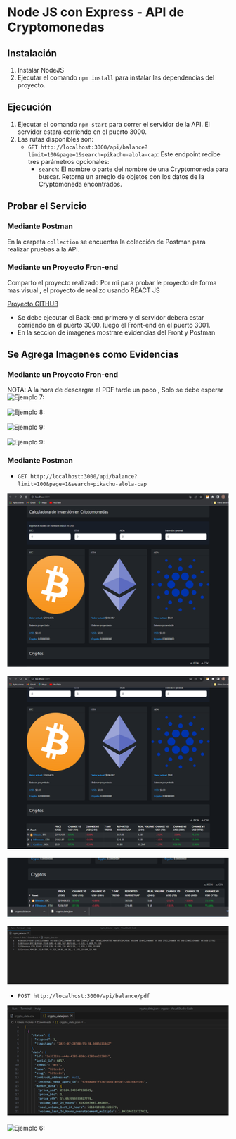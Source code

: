 # Node JS con Express - API de Cryptomonedas

## Instalación
1. Instalar NodeJS
2. Ejecutar el comando `npm install` para instalar las dependencias del proyecto.

## Ejecución
1. Ejecutar el comando `npm start` para correr el servidor de la API. El servidor estará corriendo en el puerto 3000.
2. Las rutas disponibles son:
   * `GET http://localhost:3000/api/balance?limit=100&page=1&search=pikachu-alola-cap`: Este endpoint recibe tres parámetros opcionales:
     - `search`: El nombre o parte del nombre de una Cryptomoneda para buscar. Retorna un arreglo de objetos con los datos de la Cryptomoneda  encontrados.


## Probar el Servicio

### Mediante Postman
En la carpeta `collection` se encuentra la colección de Postman para realizar pruebas a la API.

### Mediante un Proyecto Fron-end

Comparto el proyecto realizado Por mi para probar le proyecto de forma mas visual , el proyecto de realizo usando REACT JS

[Proyecto GITHUB](https://github.com/christophermaster/balance-reactjs)

* Se debe ejecutar el Back-end primero y el servidor debera estar  corriendo en el puerto 3000. luego el Front-end en el puerto 3001. 
* En la seccion de imagenes mostrare evidencias del Front y Postman

## Se Agrega Imagenes como Evidencias 

### Mediante un Proyecto Fron-end
NOTA: A la hora de descargar el PDF tarde un poco , Solo se debe esperar 
![Ejemplo 7: ](./img/7.png)
<br><br>
![Ejemplo 8: ](./img/8.png)
<br><br>
![Ejemplo 9: ](./img/9.png)
<br><br>
![Ejemplo 9: ](./img/10.png)
### Mediante Postman
 * `GET http://localhost:3000/api/balance?limit=100&page=1&search=pikachu-alola-cap`

![Ejemplo 1: ](./img/1.png)
<br><br>
![Ejemplo 2: ](./img/2.png)
<br><br>
![Ejemplo 3: ](./img/3.png)
<br><br>
![Ejemplo 4: ](./img/4.png)

 * `POST http://localhost:3000/api/balance/pdf`

![Ejemplo 5: ](./img/5.png)
<br><br>
![Ejemplo 6: ](./img/6.png)